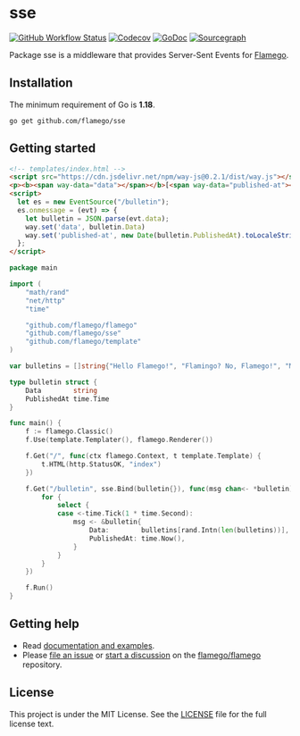 # sse

[![GitHub Workflow Status](https://img.shields.io/github/workflow/status/flamego/sse/Go?logo=github&style=for-the-badge)](https://github.com/flamego/sse/actions?query=workflow%3AGo)
[![Codecov](https://img.shields.io/codecov/c/gh/flamego/sse?logo=codecov&style=for-the-badge)](https://app.codecov.io/gh/flamego/sse)
[![GoDoc](https://img.shields.io/badge/GoDoc-Reference-blue?style=for-the-badge&logo=go)](https://pkg.go.dev/github.com/flamego/sse?tab=doc)
[![Sourcegraph](https://img.shields.io/badge/view%20on-Sourcegraph-brightgreen.svg?style=for-the-badge&logo=sourcegraph)](https://sourcegraph.com/github.com/flamego/sse)

Package sse is a middleware that provides Server-Sent Events for [Flamego](https://github.com/flamego/flamego).

## Installation

The minimum requirement of Go is **1.18**.

	go get github.com/flamego/sse

## Getting started

```html
<!-- templates/index.html -->
<script src="https://cdn.jsdelivr.net/npm/way-js@0.2.1/dist/way.js"></script>
<p><b><span way-data="data"></span></b>[<span way-data="published-at"></span>]</p>
<script>
  let es = new EventSource("/bulletin");
  es.onmessage = (evt) => {
    let bulletin = JSON.parse(evt.data);
    way.set('data', bulletin.Data)
    way.set('published-at', new Date(bulletin.PublishedAt).toLocaleString())
  };
</script>
```

```go
package main

import (
	"math/rand"
	"net/http"
	"time"

	"github.com/flamego/flamego"
	"github.com/flamego/sse"
	"github.com/flamego/template"
)

var bulletins = []string{"Hello Flamego!", "Flamingo? No, Flamego!", "Most powerful routing syntax", "Slim core but limitless extensibility"}

type bulletin struct {
	Data        string
	PublishedAt time.Time
}

func main() {
	f := flamego.Classic()
	f.Use(template.Templater(), flamego.Renderer())

	f.Get("/", func(ctx flamego.Context, t template.Template) {
		t.HTML(http.StatusOK, "index")
	})

	f.Get("/bulletin", sse.Bind(bulletin{}), func(msg chan<- *bulletin) {
		for {
			select {
			case <-time.Tick(1 * time.Second):
				msg <- &bulletin{
					Data:        bulletins[rand.Intn(len(bulletins))],
					PublishedAt: time.Now(),
				}
			}
		}
	})

	f.Run()
}
```

## Getting help

- Read [documentation and examples](https://flamego.dev/middleware/sse.html).
- Please [file an issue](https://github.com/flamego/flamego/issues) or [start a discussion](https://github.com/flamego/flamego/discussions) on the [flamego/flamego](https://github.com/flamego/flamego) repository.

## License

This project is under the MIT License. See the [LICENSE](LICENSE) file for the full license text.
